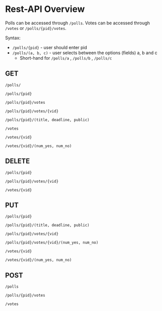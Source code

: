 # Rest-API Overview

Polls can be accessed through `/polls`. Votes can be accessed through `/votes` or `/polls/{pid}/votes`.

Syntax:

* `/polls/{pid}` - user should enter pid
* `/polls/(a, b, c)` - user selects between the options (fields) a, b and c
    * Short-hand for `/polls/a` , `/polls/b` , `/polls/c`

## GET

```
/polls/
```

```
/polls/{pid}
```

```
/polls/{pid}/votes
```

```
/polls/{pid}/votes/{vid}
```

```
/polls/{pid}/(title, deadline, public)
```

```
/votes
```

```
/votes/{vid}
```

```
/votes/{vid}/(num_yes, num_no)
```

## DELETE

```
/polls/{pid}
```

```
/polls/{pid}/votes/{vid}
```

```
/votes/{vid}
```

## PUT

```
/polls/{pid}
```

```
/polls/{pid}/(title, deadline, public)
```

```
/polls/{pid}/votes/{vid}
```

```
/polls/{pid}/votes/{vid}/(num_yes, num_no)
```

```
/votes/{vid}
```

```
/votes/{vid}/(num_yes, num_no)
```

## POST

```
/polls
```

```
/polls/{pid}/votes
```

```
/votes
```
